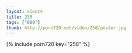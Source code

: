 ```yaml
--- 
layout: sieutv
title: 258
tags: ["000"]
thumb: http://porn720.net/video/258/poster.jpg
---
```

{% include porn720 key="258" %} 
